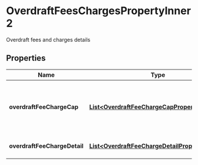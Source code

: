 

# OverdraftFeesChargesPropertyInner2

Overdraft fees and charges details

## Properties

| Name | Type | Description | Notes |
|------------ | ------------- | ------------- | -------------|
|**overdraftFeeChargeCap** | [**List&lt;OverdraftFeeChargeCapPropertyInner1&gt;**](OverdraftFeeChargeCapPropertyInner1.md) | Details about any caps (maximum charges) that apply to a particular fee/charge |  [optional] |
|**overdraftFeeChargeDetail** | [**List&lt;OverdraftFeeChargeDetailPropertyInner1&gt;**](OverdraftFeeChargeDetailPropertyInner1.md) | Details about the fees/charges |  |



